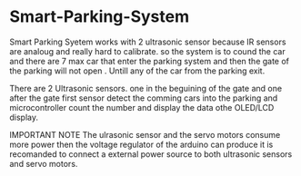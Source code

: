 # Smart-Parking-System
Smart Parking Syetem works with 2 ultrasonic sensor because IR sensors are analoug and really hard to calibrate.
so the system is to cound the car and there are 7 max car that enter the parking system and then the gate of the parking will not open . Untill any of the car from the parking exit.

There are 2 Ultrasonic sensors. one in the beguining of the gate and one after the gate first sensor detect the comming cars into the parking and microcontroller count the number and display the data othe OLED/LCD display. 

IMPORTANT NOTE
The ulrasonic sensor and the servo motors consume more power then the voltage regulator of the arduino can produce it is recomanded to connect a external power source to both ultrasonic sensors and servo motors.
